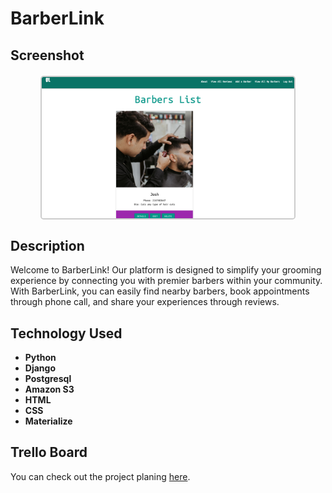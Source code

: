 # BarberLink

## Screenshot

<img src="./main_app/static/images/barberlink.png" alt="Sports Players Tracker" style="width: 80%; border: 2px solid #ccc; border-radius: 5px; display: block; margin: 20px auto;" />


## Description

Welcome to BarberLink! Our platform is designed to simplify your grooming experience by connecting you with premier barbers within your community. With BarberLink, you can easily find nearby barbers, book appointments through phone call, and share your experiences through reviews.
 
## Technology Used

- **Python** 
- **Django**
- **Postgresql**
- **Amazon S3**
- **HTML**
- **CSS** 
- **Materialize**

## Trello Board

You can check out the project planing [here](https://trello.com/invite/b/fpUD4lfC/ATTI0c516530cdcd70e2a6574e2f31349c57F68B7271/project-3).





